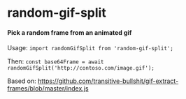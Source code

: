 # random-gif-split
#### Pick a random frame from an animated gif
Usage:
`import randomGifSplit from 'random-gif-split';`

Then:
`const base64Frame = await randomGifSplit('http://contoso.com/image.gif');`

Based on:
https://github.com/transitive-bullshit/gif-extract-frames/blob/master/index.js

